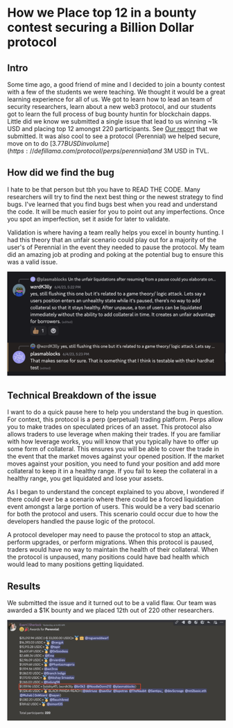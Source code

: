 # How we Place top 12 in a bounty contest securing a Billion Dollar protocol

## Intro
Some time ago, a good friend of mine and I decided to join a bounty contest with a few of the students we were teaching. We thought it would be a great learning experience for all of us. We got to learn how to lead an team of security researchers, learn about a new web3 protocol, and our students got to learn the full process of bug bounty huntin for blockchain dapps. Little did we know we submitted a single issue that lead to us winning ~1k USD and placing top 12 amongst 220 participants. See [Our report](https://github.com/sherlock-audit/2023-05-perennial-judging/issues/168) that we submitted. It was also cool to see a protocol (Perennial) we helped secure, move on to do $[3.77B USD in volume](https://defillama.com/protocol/perps/perennial) and ~$3M USD in TVL. 


## How did we find the bug 

I hate to be that person but tbh you have to READ THE CODE. Many researchers will try to find the next best thing or the newest strategy to find bugs. I've learned that you find bugs best when you read and understand the code. It will be much easier for you to point out any imperfections. Once you spot an imperfection, set it aside for later to validate.


Validation is where having a team really helps you excel in bounty hunting. I had this theory that an unfair scenario could play out for a majority of the user's of Perennial in the event they needed to pause the protocol. My team did an amazing job at proding and poking at the potential bug to ensure this was a valid issue. 

![alt text](image-5.png)

## Technical Breakdown of the issue
I want to do a quick pause here to help you understand the bug in question. For context, this protocol is a perp (perpetual) trading platform. Perps allow you to make trades on speculated prices of an asset. This protocol also allows traders to use leverage when making their trades. If you are familiar with how leverage works, you will know that you typically have to offer up some form of collateral. This ensures you will be able to cover the trade in the event that the market moves against your opened position. If the market moves against your position, you need to fund your position and add more collateral to keep it in a healthy range. If you fail to keep the collateral in a healthy range, you get liquidated and lose your assets. 

As I began to understand the concept explained to you above, I wondered if there could ever be a scenario where there could be a forced liquidation event amongst a large portion of users. This would be a very bad scenario for both the protocol and users. This scenario could occur due to how the developers handled the pause logic of the protocol. 

A protocol developer may need to pause the protocol to stop an attack, perform upgrades, or perform migrations. When this protocol is paused, traders would have no way to maintain the health of their collateral. When the protocol is unpaused, many positions could have bad health which would lead to many positions getting liquidated. 

## Results 

We submitted the issue and it turned out to be a valid flaw. Our team was awarded a $1K bounty and we placed 12th out of 220 other researchers.  

![alt text](image-6.png)







